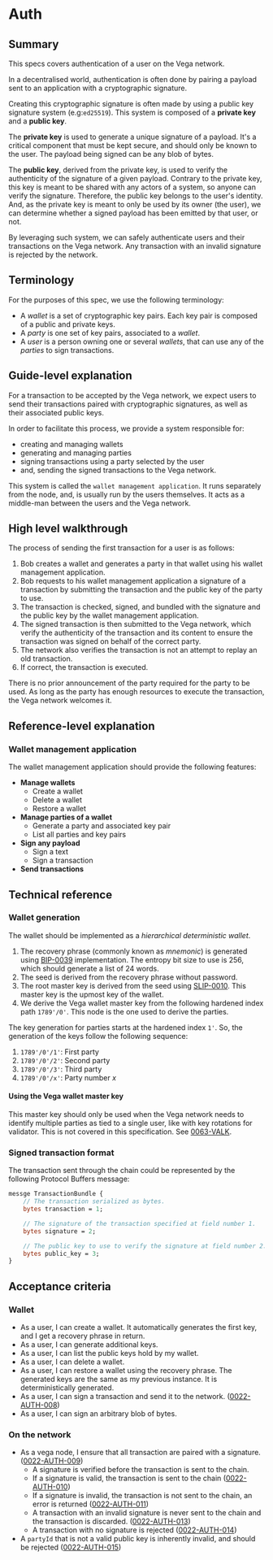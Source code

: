 # Auth

## Summary

This specs covers authentication of a user on the Vega network.

In a decentralised world, authentication is often done by pairing a payload sent to an application with a cryptographic signature.

Creating this cryptographic signature is often made by using a public key signature system (e.g:`ed25519`). This system is composed of a **private key** and a **public key**.

The **private key** is used to generate a unique signature of a payload. It's a critical component that must be kept secure, and should only be known to the user. The payload being signed can be any blob of bytes.

The **public key**, derived from the private key, is used to verify the authenticity of the signature of a given payload. Contrary to the private key, this key is meant to be shared with any actors of a system, so anyone can verify the signature. Therefore, the public key belongs to the user's identity. And, as the private key is meant to only be used by its owner (the user), we can determine whether a signed payload has been emitted by that user, or not.

By leveraging such system, we can safely authenticate users and their transactions on the Vega network. Any transaction with an invalid signature is rejected by the network.

## Terminology

For the purposes of this spec, we use the following terminology:

- A _wallet_ is a set of cryptographic key pairs. Each key pair is composed of a public and private keys.
- A _party_ is one set of key pairs, associated to a _wallet_.
- A _user_ is a person owning one or several _wallets_, that can use any of the _parties_ to sign transactions.

## Guide-level explanation

For a transaction to be accepted by the Vega network, we expect users to send their transactions paired with cryptographic signatures, as well as their associated public keys.

In order to facilitate this process, we provide a system responsible for:

- creating and managing wallets
- generating and managing parties
- signing transactions using a party selected by the user
- and, sending the signed transactions to the Vega network.

This system is called the `wallet management application`. It runs separately from the node, and, is usually run by the users themselves. It acts as a middle-man between the users and the Vega network.

## High level walkthrough

The process of sending the first transaction for a user is as follows:

1. Bob creates a wallet and generates a party in that wallet using his wallet management application.
2. Bob requests to his wallet management application a signature of a transaction by submitting the transaction and the public key of the party to use.
3. The transaction is checked, signed, and bundled with the signature and the public key by the wallet management application.
4. The signed transaction is then submitted to the Vega network, which verify the authenticity of the transaction and its content to ensure the transaction was signed on behalf of the correct party.
5. The network also verifies the transaction is not an attempt to replay an old transaction.
6. If correct, the transaction is executed.

There is no prior announcement of the party required for the party to be used. As long as the party has enough resources to execute the transaction, the Vega network welcomes it.

## Reference-level explanation

### Wallet management application

The wallet management application should provide the following features:

- **Manage wallets**
  - Create a wallet
  - Delete a wallet
  - Restore a wallet
- **Manage parties of a wallet**
  - Generate a party and associated key pair
  - List all parties and key pairs
- **Sign any payload**
  - Sign a text
  - Sign a transaction
- **Send transactions**

## Technical reference

### Wallet generation

The wallet should be implemented as a _hierarchical deterministic wallet_.

1. The recovery phrase (commonly known as _mnemonic_) is generated using [BIP-0039](https://github.com/bitcoin/bips/blob/master/bip-0039.mediawiki) implementation. The entropy bit size to use is 256, which should generate a list of 24 words.
2. The seed is derived from the recovery phrase without password.
3. The root master key is derived from the seed using [SLIP-0010](https://github.com/satoshilabs/slips/blob/master/slip-0010.md). This master key is the upmost key of the wallet.
4. We derive the Vega wallet master key from the following hardened index path `1789'/0'`. This node is the one used to derive the parties.

The key generation for parties starts at the hardened index `1'`. So, the generation of the keys follow the following sequence:

1. `1789'/0'/1'`: First party
2. `1789'/0'/2'`: Second party
3. `1789'/0'/3'`: Third party
4. `1789'/0'/x'`: Party number _x_

#### Using the Vega wallet master key

This master key should only be used when the Vega network needs to identify multiple parties as tied to a single user, like with key rotations for validator. This is not covered in this specification. See [0063-VALK](0063-VALK-validator_vega_master_keys.md).

### Signed transaction format

The transaction sent through the chain could be represented by the following Protocol Buffers message:

```proto
messge TransactionBundle {
	// The transaction serialized as bytes.
	bytes transaction = 1;

	// The signature of the transaction specified at field number 1.
	bytes signature = 2;

	// The public key to use to verify the signature at field number 2.
	bytes public_key = 3;
}
```

## Acceptance criteria

### Wallet

- As a user, I can create a wallet. It automatically generates the first key, and I get a recovery phrase in return.
- As a user, I can generate additional keys.
- As a user, I can list the public keys hold by my wallet.
- As a user, I can delete a wallet.
- As a user, I can restore a wallet using the recovery phrase. The generated keys are the same as my previous instance. It is deterministically generated.
- As a user, I can sign a transaction and send it to the network. (<a name="0022-AUTH-008" href="#0022-AUTH-008">0022-AUTH-008</a>)
- As a user, I can sign an arbitrary blob of bytes.

### On the network

- As a vega node, I ensure that all transaction are paired with a signature. (<a name="0022-AUTH-009" href="#0022-AUTH-009">0022-AUTH-009</a>)
  - A signature is verified before the transaction is sent to the chain.
  - If a signature is valid, the transaction is sent to the chain (<a name="0022-AUTH-010" href="#0022-AUTH-010">0022-AUTH-010</a>)
  - If a signature is invalid, the transaction is not sent to the chain, an error is returned (<a name="0022-AUTH-011" href="#0022-AUTH-011">0022-AUTH-011</a>)
  - A transaction with an invalid signature is never sent to the chain and the transaction is discarded. (<a name="0022-AUTH-013" href="#0022-AUTH-013">0022-AUTH-013</a>)
  - A transaction with no signature is rejected (<a name="0022-AUTH-014" href="#0022-AUTH-014">0022-AUTH-014</a>)
- A `partyId` that is not a valid public key is inherently invalid, and should be rejected (<a name="0022-AUTH-015" href="#0022-AUTH-015">0022-AUTH-015</a>)
